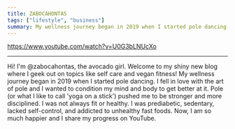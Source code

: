 ```yaml
---
title: ZABOCAHONTAS
tags: ["lifestyle", "business"]
summary: My wellness journey began in 2019 when I started pole dancing. I fell in love with the art of pole and I wanted to condition my mind and body to get better at it.
---
```


https://www.youtube.com/watch?v=U0G3bLNUcXo

----------

Hi! I'm @zabocahontas, the avocado girl. Welcome to my shiny new blog where I geek out on topics like self care and vegan fitness! My wellness journey began in 2019 when I started pole dancing. I fell in love with the art of pole and I wanted to condition my mind and body to get better at it. Pole (or what I like to call 'yoga on a stick') pushed me to be stronger and more disciplined. I was not always fit or healthy. I was prediabetic, sedentary, lacked self-control, and addicted to unhealthy fast foods. Now, I am so much happier and I share my progress on YouTube.

